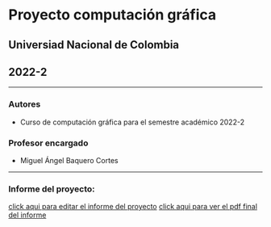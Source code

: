 # Proyecto computación gráfica
## Universiad Nacional de Colombia
## 2022-2
***
### Autores
- Curso de computación gráfica para el semestre académico 2022-2
### Profesor encargado
- Miguel Ángel Baquero Cortes
***
### Informe del proyecto:
[click aqui para editar el informe del proyecto](https://www.overleaf.com/2177453683ddbmcxzcthrp)
[click aqui para ver el pdf final del informe](https://www.overleaf.com/2177453683ddbmcxzcthrp)
